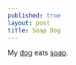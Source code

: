 ```yaml
---
published: true
layout: post
title: Soap Dog
---
```


My [dog](http://www.flickr.com/photos/dr3wh0/8729214861/lightbox/) eats [soap](http://www.calbenpuresoap.com/images/fs_beauty_bar.jpg).
